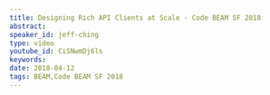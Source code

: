 ```yaml
---
title: Designing Rich API Clients at Scale - Code BEAM SF 2018
abstract: 
speaker_id: jeff-ching
type: video
youtube_id: CiSNwmDj6ls
keywords: 
date: 2018-04-12
tags: BEAM,Code BEAM SF 2018
---
```



